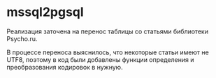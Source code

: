 # mssql2pgsql
Реализация заточена на перенос таблицы со статьями библиотеки Psycho.ru.

В процессе переноса выяснилось, что некоторые статьи имеют не UTF8, поэтому в код были добавлены функции определения и преобразования кодировок в нужную.
